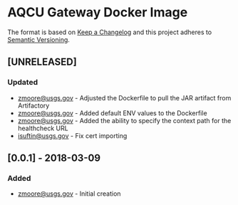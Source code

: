 # AQCU Gateway Docker Image

The format is based on [Keep a Changelog](http://keepachangelog.com/)
and this project adheres to [Semantic Versioning](http://semver.org/).

## [UNRELEASED]
### Updated
- zmoore@usgs.gov  - Adjusted the Dockerfile to pull the JAR artifact from Artifactory
- zmoore@usgs.gov  - Added default ENV values to the Dockerfile
- zmoore@usgs.gov  - Added the ability to specify the context path for the healthcheck URL
- isuftin@usgs.gov - Fix cert importing

## [0.0.1] - 2018-03-09
### Added
- zmoore@usgs.gov - Initial creation
